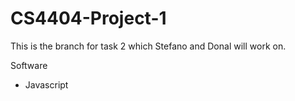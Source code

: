 # CS4404-Project-1
This is the branch for task 2 which Stefano and Donal will work on.

Software
- Javascript
